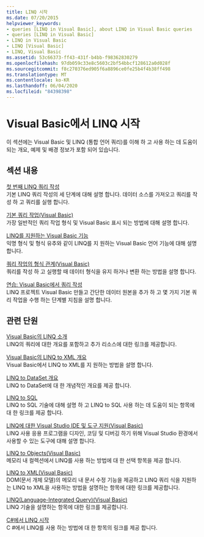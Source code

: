```yaml
---
title: LINQ 시작
ms.date: 07/20/2015
helpviewer_keywords:
- queries [LINQ in Visual Basic], about LINQ in Visual Basic queries
- queries [LINQ in Visual Basic]
- LINQ in Visual Basic
- LINQ [Visual Basic]
- LINQ, Visual Basic
ms.assetid: 53c66373-ff43-431f-b4bb-f98362830279
ms.openlocfilehash: 97db059c33e8c5603c2bf54bbcf128612a0d028f
ms.sourcegitcommit: f8c270376ed905f6a8896ce0fe25b4f4b38ff498
ms.translationtype: MT
ms.contentlocale: ko-KR
ms.lasthandoff: 06/04/2020
ms.locfileid: "84398398"
---
```

# <a name="getting-started-with-linq-in-visual-basic"></a>Visual Basic에서 LINQ 시작
이 섹션에는 Visual Basic 및 LINQ (통합 언어 쿼리)를 이해 하 고 사용 하는 데 도움이 되는 개요, 예제 및 배경 정보가 포함 되어 있습니다.  
  
## <a name="in-this-section"></a>섹션 내용  
 [첫 번째 LINQ 쿼리 작성](writing-your-first-linq-query.md)  
 기본 LINQ 쿼리 작성의 세 단계에 대해 설명 합니다. 데이터 소스를 가져오고 쿼리를 작성 하 고 쿼리를 실행 합니다.  
  
 [기본 쿼리 작업(Visual Basic)](basic-query-operations.md)  
 가장 일반적인 쿼리 작업 형식 및 Visual Basic 표시 되는 방법에 대해 설명 합니다.  
  
 [LINQ를 지원하는 Visual Basic 기능](features-that-support-linq.md)  
 익명 형식 및 형식 유추와 같이 LINQ를 지 원하는 Visual Basic 언어 기능에 대해 설명 합니다.  
  
 [쿼리 작업의 형식 관계(Visual Basic)](type-relationships-in-query-operations.md)  
 쿼리를 작성 하 고 실행할 때 데이터 형식을 유지 하거나 변환 하는 방법을 설명 합니다.  
  
 [연습: Visual Basic에서 쿼리 작성](walkthrough-writing-queries.md)  
 LINQ 프로젝트 Visual Basic 만들고 간단한 데이터 원본을 추가 하 고 몇 가지 기본 쿼리 작업을 수행 하는 단계별 지침을 설명 합니다.  
  
## <a name="related-sections"></a>관련 단원  
 [Visual Basic의 LINQ 소개](../../language-features/linq/introduction-to-linq.md)  
 LINQ의 쿼리에 대한 개요를 포함하고 추가 리소스에 대한 링크를 제공합니다.  
  
 [Visual Basic의 LINQ to XML 개요](../../language-features/xml/overview-of-linq-to-xml.md)  
 Visual Basic에서 LINQ to XML를 지 원하는 방법을 설명 합니다.  
  
 [LINQ to DataSet 개요](../../../../framework/data/adonet/linq-to-dataset-overview.md)  
 LINQ to DataSet에 대 한 개념적인 개요를 제공 합니다.  
  
 [LINQ to SQL](../../../../framework/data/adonet/sql/linq/index.md)  
 LINQ to SQL 기술에 대해 설명 하 고 LINQ to SQL 사용 하는 데 도움이 되는 항목에 대 한 링크를 제공 합니다.  
  
 [LINQ에 대한 Visual Studio IDE 및 도구 지원(Visual Basic)](visual-studio-ide-and-tools-support-for-linq.md)  
 LINQ 사용 응용 프로그램을 디자인, 코딩 및 디버깅 하기 위해 Visual Studio 환경에서 사용할 수 있는 도구에 대해 설명 합니다.  
  
 [LINQ to Objects(Visual Basic)](linq-to-objects.md)  
 메모리 내 컬렉션에서 LINQ를 사용 하는 방법에 대 한 선택 항목을 제공 합니다.  
  
 [LINQ to XML(Visual Basic)](linq-to-xml.md)  
 DOM(문서 개체 모델)의 메모리 내 문서 수정 기능을 제공하고 LINQ 쿼리 식을 지원하는 LINQ to XML을 사용하는 방법을 설명하는 항목에 대한 링크를 제공합니다.  
  
 [LINQ(Language-Integrated Query)(Visual Basic)](index.md)  
 LINQ 기술을 설명하는 항목에 대한 링크를 제공합니다.  
  
 [C#에서 LINQ 시작](../../../../csharp/programming-guide/concepts/linq/index.md)  
 C #에서 LINQ를 사용 하는 방법에 대 한 항목의 링크를 제공 합니다.

